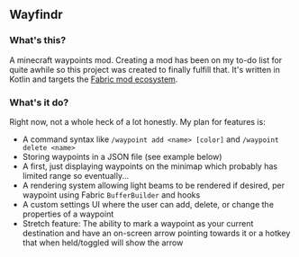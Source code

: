 ## Wayfindr

### What's this?
A minecraft waypoints mod. Creating a mod has been on my to-do list for quite awhile so this project was created to finally fulfill that. It's written in Kotlin and targets the [Fabric mod ecosystem](https://fabricmc.net/).

### What's it do?
Right now, not a whole heck of a lot honestly. My plan for features is:

* A command syntax like `/waypoint add <name> [color]` and `/waypoint delete <name>`
* Storing waypoints in a JSON file (see example below)
* A first, just displaying waypoints on the minimap which probably has limited range so eventually...
* A rendering system allowing light beams to be rendered if desired, per waypoint using Fabric `BufferBuilder` and hooks
* A custom settings UI where the user can add, delete, or change the properties of a waypoint
* Stretch feature: The ability to mark a waypoint as your current destination and have an on-screen arrow pointing towards it or a hotkey that when held/toggled will show the arrow